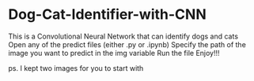 # Dog-Cat-Identifier-with-CNN
This is a Convolutional Neural Network that can identify dogs and cats
Open any of the predict files (either .py or .ipynb)
Specify the path of the image you want to predict  in the img variable
Run the file
Enjoy!!!

ps. I kept two images for you to start with
